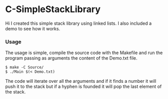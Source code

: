 # C-SimpleStackLibrary
Hi I created this simple stack library using linked lists. I also included a demo to see how it works.

### Usage
The usage is simple, compile the source code with the Makefile and run the program passing as arguments the content of the Demo.txt file.
```shell
$ make -C Source/
$ ./Main $(< Demo.txt)
```
The code will iterate over all the arguments and if it finds a number it will push it to the stack but if a hyphen is founded it will pop the last element of the stack.
